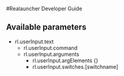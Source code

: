 #Realauncher Developer Guide

## Available parameters

  - rl.userInput.text
  	- rl.userInput.command
  	- rl.userInput.arguments
  		- rl.userInput.argElements {}
  		- rl.userInput.switches.[switchname]